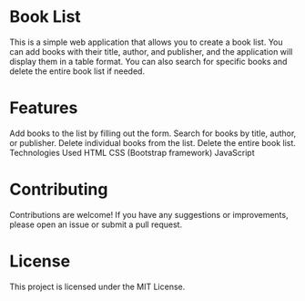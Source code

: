 # Book List
This is a simple web application that allows you to create a book list. You can add books with their title, author, and publisher, and the application will display them in a table format. You can also search for specific books and delete the entire book list if needed.

# Features
Add books to the list by filling out the form.
Search for books by title, author, or publisher.
Delete individual books from the list.
Delete the entire book list.
Technologies Used
HTML
CSS (Bootstrap framework)
JavaScript

# Contributing
Contributions are welcome! If you have any suggestions or improvements, please open an issue or submit a pull request.

# License
This project is licensed under the MIT License.



